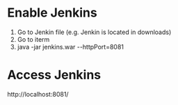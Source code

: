 # Enable Jenkins
1. Go to Jenkin file (e.g. Jenkin is located in downloads)
2. Go to iterm
2. java -jar jenkins.war --httpPort=8081

# Access Jenkins
http://localhost:8081/

